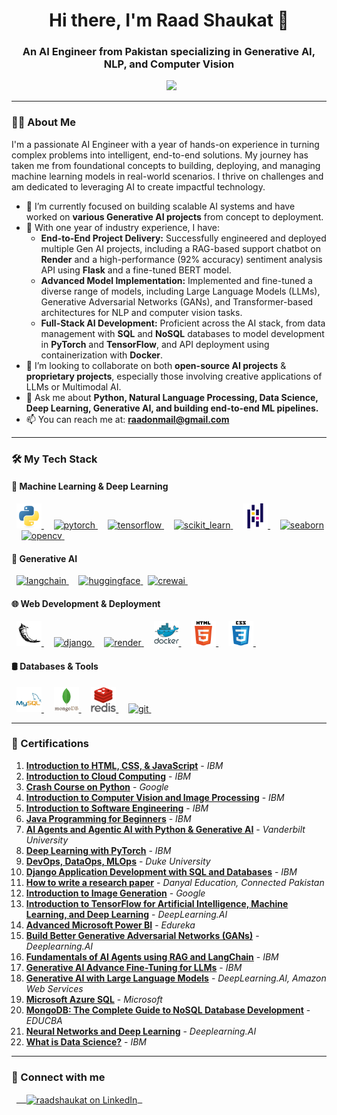 <h1 align="center">Hi there, I'm Raad Shaukat 👋</h1>
<h3 align="center">An AI Engineer from Pakistan specializing in Generative AI, NLP, and Computer Vision</h3>

<p align="center">
  <img src="https://media.giphy.com/media/v1.Y2lkPTc5MGI3NjExd2Rtc2k3c3JkM2Z3eGdzNnR4cjVtdmNqZzZub2RkYmN1NXRjcnhqdyZlcD12MV9pbnRlcm5hbF9naWZfYnlfaWQmY3Q9Zw/qgQUggAC3Pfv687qPC/giphy.gif" width="600" />
</p>

---

### 👨‍💻 About Me

I'm a passionate AI Engineer with a year of hands-on experience in turning complex problems into intelligent, end-to-end solutions. My journey has taken me from foundational concepts to building, deploying, and managing machine learning models in real-world scenarios. I thrive on challenges and am dedicated to leveraging AI to create impactful technology.

- 🔭 I’m currently focused on building scalable AI systems and have worked on **various Generative AI projects** from concept to deployment.
- 🚀 With one year of industry experience, I have:
    - **End-to-End Project Delivery:** Successfully engineered and deployed multiple Gen AI projects, including a RAG-based support chatbot on **Render** and a high-performance (92% accuracy) sentiment analysis API using **Flask** and a fine-tuned BERT model.
    - **Advanced Model Implementation:** Implemented and fine-tuned a diverse range of models, including Large Language Models (LLMs), Generative Adversarial Networks (GANs), and Transformer-based architectures for NLP and computer vision tasks.
    - **Full-Stack AI Development:** Proficient across the AI stack, from data management with **SQL** and **NoSQL** databases to model development in **PyTorch** and **TensorFlow**, and API deployment using containerization with **Docker**.
- 👯 I’m looking to collaborate on both **open-source AI projects** & **proprietary projects**, especially those involving creative applications of LLMs or Multimodal AI.
- 💬 Ask me about **Python, Natural Language Processing, Data Science, Deep Learning, Generative AI, and building end-to-end ML pipelines.**
- 📫 You can reach me at: **raadonmail@gmail.com**

---

### 🛠️ My Tech Stack

#### 🧠 Machine Learning & Deep Learning
<p align="left">
  <a href="https://www.python.org" target="_blank" rel="noreferrer"> <img src="https://raw.githubusercontent.com/devicons/devicon/master/icons/python/python-original.svg" alt="python" width="40" height="40"/> </a>&nbsp;
  <a href="https://pytorch.org/" target="_blank" rel="noreferrer"> <img src="https://www.vectorlogo.zone/logos/pytorch/pytorch-icon.svg" alt="pytorch" width="40" height="40"/> </a>&nbsp;
  <a href="https://www.tensorflow.org" target="_blank" rel="noreferrer"> <img src="https://www.vectorlogo.zone/logos/tensorflow/tensorflow-icon.svg" alt="tensorflow" width="40" height="40"/> </a>&nbsp;
  <a href="https://scikit-learn.org/" target="_blank" rel="noreferrer"> <img src="https://upload.wikimedia.org/wikipedia/commons/0/05/Scikit_learn_logo_small.svg" alt="scikit_learn" width="40" height="40"/> </a>&nbsp;
  <a href="https://pandas.pydata.org/" target="_blank" rel="noreferrer"> <img src="https://raw.githubusercontent.com/devicons/devicon/2ae2a900d2f041da66e950e4d48052658d850630/icons/pandas/pandas-original.svg" alt="pandas" width="40" height="40"/> </a>&nbsp;
  <a href="https://seaborn.pydata.org/" target="_blank" rel="noreferrer"> <img src="https://seaborn.pydata.org/_images/logo-mark-lightbg.svg" alt="seaborn" width="40" height="40"/> </a>&nbsp;
  <a href="https://opencv.org/" target="_blank" rel="noreferrer"> <img src="https://www.vectorlogo.zone/logos/opencv/opencv-icon.svg" alt="opencv" width="40" height="40"/> </a>&nbsp;
</p>

#### 🤖 Generative AI
<p align="left">
  <a href="https://www.langchain.com/" target="_blank" rel="noreferrer"> <img src="https://brandlogos.net/wp-content/uploads/2025/03/langchain-logo_brandlogos.net_9zgaw.png" alt="langchain" width="40" height="40"/> </a>&nbsp;
  <a href="https://huggingface.co/" target="_blank" rel="noreferrer"> <img src="https://huggingface.co/front/assets/huggingface_logo-noborder.svg" alt="huggingface" width="40" height="40"/> </a>&nbsp;
  <a href="https://www.crewai.com/" target="_blank" rel="noreferrer"> <img src="https://registry.npmmirror.com/@lobehub/icons-static-png/latest/files/dark/crewai-brand.png" alt="crewai" width="40" height="40"/> </a>&nbsp;
</p>

#### 🌐 Web Development & Deployment
<p align="left">
  <a href="https://flask.palletsprojects.com/" target="_blank" rel="noreferrer"> <img src="https://raw.githubusercontent.com/devicons/devicon/master/icons/flask/flask-original.svg" alt="flask" width="40" height="40"/> </a>&nbsp;
  <a href="https://www.djangoproject.com/" target="_blank" rel="noreferrer"> <img src="https://cdn.worldvectorlogo.com/logos/django.svg" alt="django" width="40" height="40"/> </a>&nbsp;
  <a href="https://render.com/" target="_blank" rel="noreferrer"> <img src="https://raw.githubusercontent.com/devicons/devicon/master/icons/render/render-original.svg" alt="render" width="40" height="40"/> </a>&nbsp;
  <a href="https://www.docker.com/" target="_blank" rel="noreferrer"> <img src="https://raw.githubusercontent.com/devicons/devicon/master/icons/docker/docker-original-wordmark.svg" alt="docker" width="40" height="40"/> </a>&nbsp;
  <a href="https://www.w3.org/html/" target="_blank" rel="noreferrer"> <img src="https://raw.githubusercontent.com/devicons/devicon/master/icons/html5/html5-original-wordmark.svg" alt="html5" width="40" height="40"/> </a>&nbsp;
  <a href="https://www.w3schools.com/css/" target="_blank" rel="noreferrer"> <img src="https://raw.githubusercontent.com/devicons/devicon/master/icons/css3/css3-original-wordmark.svg" alt="css3" width="40" height="40"/> </a>&nbsp;
</p>

#### 🛢️ Databases & Tools
<p align="left">
  <a href="https://www.mysql.com/" target="_blank" rel="noreferrer"> <img src="https://raw.githubusercontent.com/devicons/devicon/master/icons/mysql/mysql-original-wordmark.svg" alt="mysql" width="40" height="40"/> </a>&nbsp;
  <a href="https://www.mongodb.com/" target="_blank" rel="noreferrer"> <img src="https://raw.githubusercontent.com/devicons/devicon/master/icons/mongodb/mongodb-original-wordmark.svg" alt="mongodb" width="40" height="40"/> </a>&nbsp;
  <a href="https://redis.io" target="_blank" rel="noreferrer"> <img src="https://raw.githubusercontent.com/devicons/devicon/master/icons/redis/redis-original-wordmark.svg" alt="redis" width="40" height="40"/> </a>&nbsp;
  <a href="https://git-scm.com/" target="_blank" rel="noreferrer"> <img src="https://www.vectorlogo.zone/logos/git-scm/git-scm-icon.svg" alt="git" width="40" height="40"/> </a>&nbsp;
</p>

---

### 📜 Certifications

1.  **[Introduction to HTML, CSS, & JavaScript](https://www.coursera.org/account/accomplishments/records/97Z8ISICNEXX)** - *IBM*
2.  **[Introduction to Cloud Computing](https://www.coursera.org/account/accomplishments/records/3Y5WHL60W3VM)** - *IBM*
3.  **[Crash Course on Python](https://www.coursera.org/account/accomplishments/records/D4C5RHXW8AXU)** - *Google*
4.  **[Introduction to Computer Vision and Image Processing](https://www.coursera.org/account/accomplishments/records/K2ZCM1PYT2VT)** - *IBM*
5.  **[Introduction to Software Engineering](https://www.coursera.org/account/accomplishments/records/MRT516YTZMLS)** - *IBM*
6.  **[Java Programming for Beginners](https://www.coursera.org/account/accomplishments/records/541B384QGESP)** - *IBM*
7.  **[AI Agents and Agentic AI with Python & Generative AI](https://www.coursera.org/account/accomplishments/records/EVS44ZQZ05K7)** - *Vanderbilt University*
8.  **[Deep Learning with PyTorch](https://www.coursera.org/account/accomplishments/records/49OG01AA8CBO)** - *IBM*
9.  **[DevOps, DataOps, MLOps](https://www.coursera.org/account/accomplishments/records/JX4WA8WBQ5YG)** - *Duke University*
10. **[Django Application Development with SQL and Databases](https://www.coursera.org/account/accomplishments/records/11A4NGV26M33)** - *IBM*
11. **[How to write a research paper](https://www.coursera.org/account/accomplishments/records/V0W1A8744HUH)** - *Danyal Education, Connected Pakistan*
12. **[Introduction to Image Generation](https://www.coursera.org/account/accomplishments/records/684JLX41YHOG)** - *Google*
13. **[Introduction to TensorFlow for Artificial Intelligence, Machine Learning, and Deep Learning](https://www.coursera.org/account/accomplishments/records/3JQR0UTA2XS6)** - *DeepLearning.AI*
14. **[Advanced Microsoft Power BI](https://www.coursera.org/account/accomplishments/records/N9UUYN5GW4A8)** - *Edureka*
15. **[Build Better Generative Adversarial Networks (GANs)](https://www.coursera.org/account/accomplishments/records/HAF2RJK8TF6W)** - *Deeplearning.AI*
16. **[Fundamentals of AI Agents using RAG and LangChain](https://www.coursera.org/account/accomplishments/records/SAFJTGC52GJY)** - *IBM*
17. **[Generative AI Advance Fine-Tuning for LLMs](https://www.coursera.org/account/accomplishments/records/EWVZ3AE9HQ8E)** - *IBM*
18. **[Generative AI with Large Language Models](https://www.coursera.org/account/accomplishments/records/4SEF0O29OR3T)** - *DeepLearning.AI, Amazon Web Services*
19. **[Microsoft Azure SQL](https://www.coursera.org/account/accomplishments/records/N97UJPMCO91J)** - *Microsoft*
20. **[MongoDB: The Complete Guide to NoSQL Database Development](https://www.coursera.org/account/accomplishments/records/HI0VJD5QJZQ0)** - *EDUCBA*
21. **[Neural Networks and Deep Learning](https://www.coursera.org/account/accomplishments/records/UXYB3ASLABL5)** - *Deeplearning.AI*
22. **[What is Data Science?](https://www.coursera.org/account/accomplishments/records/3SZZYF25SGRJ)** - *IBM*

---

### 🔗 Connect with me
<p align="left">
  <a href="https://www.linkedin.com/in/raadshaukat/" target="blank">
    <img align="center" src="https://raw.githubusercontent.com/rahuldkjain/github-profile-readme-generator/master/src/images/icons/Social/linked-in-alt.svg" alt="raadshaukat on LinkedIn" height="30" width="40" />
  </a>
</p>
